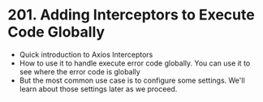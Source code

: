 # 201. Adding Interceptors to Execute Code Globally
- Quick introduction to Axios Interceptors
- How to use it to handle execute error code globally. You can use it to see where the error code is globally
- But the most common use case is to configure some settings. We'll learn about those settings later as we proceed.